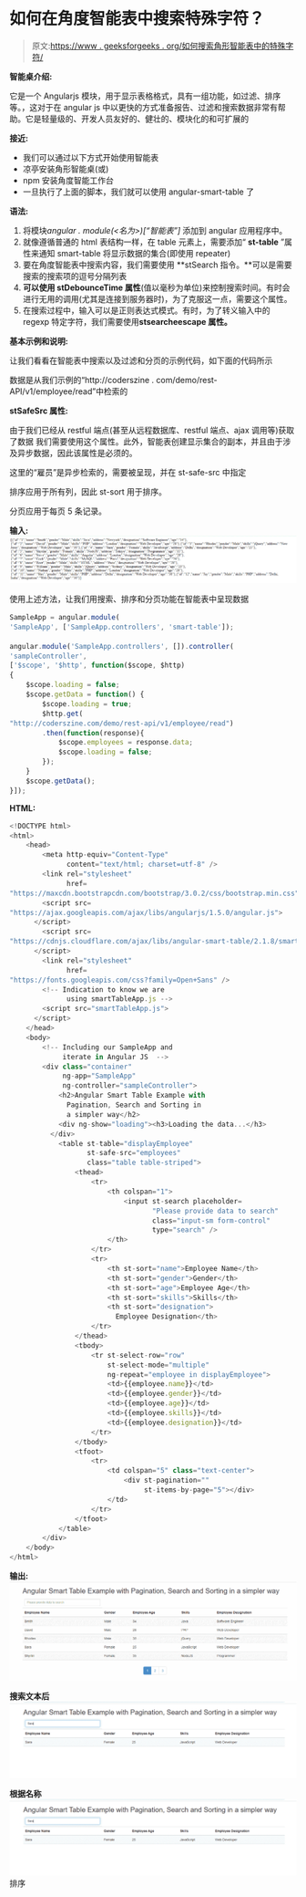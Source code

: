 # 如何在角度智能表中搜索特殊字符？

> 原文:[https://www . geeksforgeeks . org/如何搜索角形智能表中的特殊字符/](https://www.geeksforgeeks.org/how-to-search-special-character-in-an-angular-smart-table/)

**智能桌介绍:**

它是一个 Angularjs 模块，用于显示表格格式，具有一组功能，如过滤、排序等。，这对于在 angular js 中以更快的方式准备报告、过滤和搜索数据非常有帮助。它是轻量级的、开发人员友好的、健壮的、模块化的和可扩展的

**接近:**

*   我们可以通过以下方式开始使用智能表
*   凉亭安装角形智能桌(或)
*   npm 安装角度智能工作台
*   一旦执行了上面的脚本，我们就可以使用 angular-smart-table 了

**语法:**

1.  将模块*angular . module(<名为>)[“智能表”]* 添加到 angular 应用程序中。
2.  就像遵循普通的 html 表结构一样，在 table 元素上，需要添加“ **st-table** ”属性来通知 smart-table 将显示数据的集合(即使用 repeater)
3.  要在角度智能表中搜索内容，我们需要使用 **stSearch 指令。**可以是需要搜索的搜索项的逗号分隔列表
4.  **可以使用 stDebounceTime 属性**(值以毫秒为单位)来控制搜索时间。有时会进行无用的调用(尤其是连接到服务器时)，为了克服这一点，需要这个属性。
5.  在搜索过程中，输入可以是正则表达式模式。有时，为了转义输入中的 regexp 特定字符，我们需要使用**stsearcheescape 属性。**

**基本示例和说明:**

让我们看看在智能表中搜索以及过滤和分页的示例代码，如下面的代码所示

数据是从我们示例的“http://coderszine . com/demo/rest-API/v1/employee/read”中检索的

**stSafeSrc 属性:**

由于我们已经从 restful 端点(甚至从远程数据库、restful 端点、ajax 调用等)获取了数据
我们需要使用这个属性。此外，智能表创建显示集合的副本，并且由于涉及异步数据，因此该属性是必须的。

这里的“雇员”是异步检索的，需要被呈现，并在 st-safe-src 中指定

排序应用于所有列，因此 st-sort 用于排序。

分页应用于每页 5 条记录。

**输入:**
![](img/48f6aab302321c374cb7dac7455b30fe.png)

使用上述方法，让我们用搜索、排序和分页功能在智能表中呈现数据

```ts
SampleApp = angular.module(
'SampleApp', ['SampleApp.controllers', 'smart-table']);    

angular.module('SampleApp.controllers', []).controller(
'sampleController',
['$scope', '$http', function($scope, $http) 
{
    $scope.loading = false;
    $scope.getData = function() {
        $scope.loading = true;
        $http.get(
"http://coderszine.com/demo/rest-api/v1/employee/read")
        .then(function(response){
            $scope.employees = response.data;
            $scope.loading = false;
        });
    }
    $scope.getData();
}]);
```

**HTML:**

```ts
<!DOCTYPE html>
<html>
    <head>
        <meta http-equiv="Content-Type" 
              content="text/html; charset=utf-8" />
        <link rel="stylesheet"
              href=
"https://maxcdn.bootstrapcdn.com/bootstrap/3.0.2/css/bootstrap.min.css" />
        <script src=
"https://ajax.googleapis.com/ajax/libs/angularjs/1.5.0/angular.js">
      </script>
        <script src=
"https://cdnjs.cloudflare.com/ajax/libs/angular-smart-table/2.1.8/smart-table.min.js">
      </script>
        <link rel="stylesheet" 
              href=
"https://fonts.googleapis.com/css?family=Open+Sans" />
        <!-- Indication to know we are
              using smartTableApp.js -->
        <script src="smartTableApp.js">
      </script>
    </head>
    <body>
        <!-- Including our SampleApp and 
             iterate in Angular JS  -->
        <div class="container" 
             ng-app="SampleApp"
             ng-controller="sampleController">
            <h2>Angular Smart Table Example with
              Pagination, Search and Sorting in 
              a simpler way</h2>
            <div ng-show="loading"><h3>Loading the data...</h3>
          </div>
            <table st-table="displayEmployee" 
                   st-safe-src="employees"
                   class="table table-striped">
                <thead>
                    <tr>
                        <th colspan="1">
                            <input st-search placeholder=
                                   "Please provide data to search" 
                                   class="input-sm form-control" 
                                   type="search" />
                        </th>
                    </tr>
                    <tr>
                        <th st-sort="name">Employee Name</th>
                        <th st-sort="gender">Gender</th>
                        <th st-sort="age">Employee Age</th>
                        <th st-sort="skills">Skills</th>
                        <th st-sort="designation">
                          Employee Designation</th>
                    </tr>
                </thead>
                <tbody>
                    <tr st-select-row="row"
                        st-select-mode="multiple" 
                        ng-repeat="employee in displayEmployee">
                        <td>{{employee.name}}</td>
                        <td>{{employee.gender}}</td>
                        <td>{{employee.age}}</td>
                        <td>{{employee.skills}}</td>
                        <td>{{employee.designation}}</td>
                    </tr>
                </tbody>
                <tfoot>
                    <tr>
                        <td colspan="5" class="text-center">
                            <div st-pagination="" 
                                 st-items-by-page="5"></div>
                        </td>
                    </tr>
                </tfoot>
            </table>
        </div>
    </body>
</html>
```

**输出:**
![](img/0f98f030bf8826d440f6e325b25fd4cf.png)

**搜索文本后**
![](img/2a44b13a49ad68fdd27f14e7562a0b85.png)

**根据名称**
![](img/a70d3b79442904fc251b49539d302e8d.png)排序